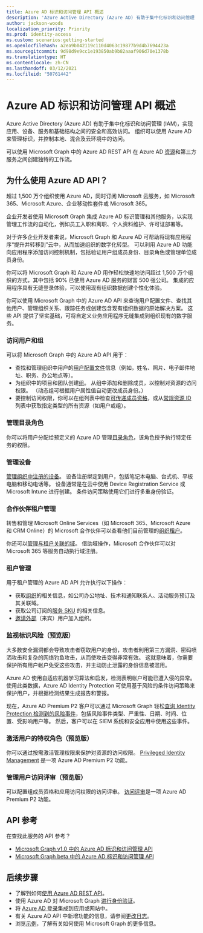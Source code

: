 ```yaml
---
title: Azure AD 标识和访问管理 API 概述
description: 'Azure Active Directory (Azure AD) 有助于集中化标识和访问管理 (IAM)，实现应用、设备、服务和基础结构之间的安全和高效访问。 组织可以使用 Azure AD 来管理标识，并控制本地、混合及云环境中的访问。  '
author: jackson-woods
localization_priority: Priority
ms.prod: identity-access
ms.custom: scenarios:getting-started
ms.openlocfilehash: a2ea9b042119c110d4063c19877b9d4b7694423a
ms.sourcegitcommit: 9d98d9e9cc1e193850ab9b82aaaf906d70e1378b
ms.translationtype: HT
ms.contentlocale: zh-CN
ms.lasthandoff: 03/12/2021
ms.locfileid: "50761442"
---
```

# <a name="azure-ad-identity-and-access-management-api-overview"></a>Azure AD 标识和访问管理 API 概述

Azure Active Directory (Azure AD) 有助于集中化标识和访问管理 (IAM)，实现应用、设备、服务和基础结构之间的安全和高效访问。 组织可以使用 Azure AD 来管理标识，并控制本地、混合及云环境中的访问。

可以使用 Microsoft Graph 中的 Azure AD REST API 在 Azure AD [资源](/graph/api/resources/azure-ad-overview?view=graph-rest-1.0)和第三方服务之间创建独特的工作流。

## <a name="why-use-the-azure-ad-apis"></a>为什么使用 Azure AD API？

超过 1,500 万个组织使用 Azure AD，同时订阅 Microsoft 云服务，如 Microsoft 365、Microsoft Azure、企业移动性套件或 Microsoft 365。

企业开发者使用 Microsoft Graph 集成 Azure AD 标识管理和其他服务，以实现管理工作流的自动化，例如员工入职和离职、个人资料维护、许可证部署等。

对于许多企业开发者来说，Microsoft Graph 和 Azure AD 可帮助将现有应用程序“提升并转移到”云中，从而加速组织的数字化转型。 可以利用 Azure AD 功能向应用程序添加访问控制机制，包括验证用户组成员身份、目录角色或管理单位成员身份。

你可以将 Microsoft Graph 和 Azure AD 用作轻松快速地访问超过 1,500 万个组织的方式，其中包括 90% 已使用 Azure AD 服务的财富 500 强公司。 集成的应用程序具有无缝登录体验，可以使用现有组织数据创建个性化体验。

你可以使用 Microsoft Graph 中的 Azure AD API 来查询用户配置文件、查找其他用户、管理组织关系、跟踪任务或创建包含现有组织数据的原始解决方案。 这些 API 提供了坚实基础，可将自定义业务应用程序无缝集成到组织现有的数字服务。

### <a name="access-users-and-groups"></a>访问用户和组

可以将 Microsoft Graph 中的 Azure AD API 用于：

- 查找和管理组织中用户的[用户配置文件](/graph/api/resources/user?view=graph-rest-1.0)信息（例如，姓名、照片、电子邮件地址、职务、办公地点等）。
- 为组织中的项目和团队创建[组](/graph/api/resources/groups-overview?view=graph-rest-1.0)。 从组中添加和删除成员，以控制对资源的访问权限。 （动态组可根据用户属性值自动更改成员身份。）
- 要控制访问权限，你可以在组列表中检查[可传递成员资格](/graph/api/user-checkmembergroups?view=graph-rest-1.0)，或从[常规资源 ID](/graph/api/directoryobject-getbyids?view=graph-rest-1.0) 列表中获取指定类型的所有资源（如用户或组）。

### <a name="manage-directory-roles"></a>管理目录角色

你可以将用户分配给预定义的 Azure AD 管理[目录角色](/graph/api/resources/directoryrole?view=graph-rest-1.0)，该角色授予执行特定任务的权限。

### <a name="manage-devices"></a>管理设备

[管理组织中注册的设备](/azure/active-directory/device-management-introduction)。 设备注册绑定到用户，包括笔记本电脑、台式机、平板电脑和移动电话等。 设备通常是在云中使用 Device Registration Service 或 Microsoft Intune 进行创建。 条件访问策略使用它们进行多重身份验证。

### <a name="partner-tenant-management"></a>合作伙伴租户管理

转售和管理 Microsoft Online Services（如 Microsoft 365、Microsoft Azure 和 CRM Online）的 Microsoft 合作伙伴可以查看他们目前管理的[组织租户](/graph/api/resources/contract?view=graph-rest-1.0)。

你还可以[管理与租户关联的域](/graph/api/resources/domain?view=graph-rest-1.0)。 借助域操作，Microsoft 合作伙伴可以对 Microsoft 365 等服务自动执行域注册。

### <a name="tenant-management"></a>租户管理

用于租户管理的 Azure AD API 允许执行以下操作：

- 获取[组织](/graph/api/resources/organization?view=graph-rest-1.0)的相关信息，如公司办公地址、技术和通知联系人、活动服务预订及其关联域。
- 获取公司订阅的[服务 SKU](/graph/api/resources/subscribedsku?view=graph-rest-1.0) 的相关信息。
- [邀请外部](/graph/api/resources/invitation?view=graph-rest-1.0)（来宾）用户加入组织。

### <a name="monitor-identity-risks-preview"></a>监视标识风险（预览版）

大多数安全漏洞都会导致攻击者窃取用户的身份，攻击者利用第三方漏洞、密码喷洒攻击和复杂的网络钓鱼攻击，从而使攻击变得非常有效。 这就意味着，你需要保护所有用户帐户免受这些攻击，并主动防止泄露的身份信息被滥用。

Azure AD 使用自适应机器学习算法和启发，检测表明帐户可能已遭入侵的异常。 使用此类数据，Azure AD Identity Protection 可使用基于风险的条件访问策略来保护用户，并根据检测结果生成报告和警报。

现在，Azure AD Premium P2 客户可以通过 Microsoft Graph 轻松[查询 Identity Protection 检测到的风险事件](/graph/api/resources/identityprotection-root?view=graph-rest-beta)，包括风险事件类型、严重性、日期、时间、位置、受影响用户等。 然后，客户可以在 SIEM 系统和安全应用中使用这些事件。

### <a name="activate-users-into-privileged-roles-preview"></a>激活用户的特权角色（预览版）

你可以通过按需激活管理权限来保护对资源的访问权限。 [Privileged Identity Management](/graph/api/resources/privilegedidentitymanagement-root?view=graph-rest-beta) 是一项 Azure AD Premium P2 功能。

### <a name="manage-user-access-reviews-preview"></a>管理用户访问评审（预览版）

可以配置组成员资格和应用访问权限的访问评审。 [访问评审](/graph/api/resources/accessreviews-root?view=graph-rest-beta)是一项 Azure AD Premium P2 功能。

## <a name="api-reference"></a>API 参考

在查找此服务的 API 参考？

- [Microsoft Graph v1.0 中的 Azure AD 标识和访问管理 API](/graph/api/resources/azure-ad-overview?view=graph-rest-1.0)
- [Microsoft Graph beta 中的 Azure AD 标识和访问管理 API](/graph/api/resources/azure-ad-overview?view=graph-rest-beta)

## <a name="next-steps"></a>后续步骤

- 了解到如何[使用 Azure AD REST API](/graph/api/resources/azure-ad-overview?view=graph-rest-1.0)。
- 使用 Azure AD 对 Microsoft Graph [进行身份验证](./auth/index.yml)。
- 将 [Azure AD 登录](https://azure.microsoft.com/develop/identity/signin/)集成到应用或网站中。
- 有关 Azure AD API 中新增功能的信息，请参阅[更改日志](changelog.md)。
- 浏览[示例](https://developer.microsoft.com/graph/graph/examples)，了解有关如何使用 Microsoft Graph 的更多信息。